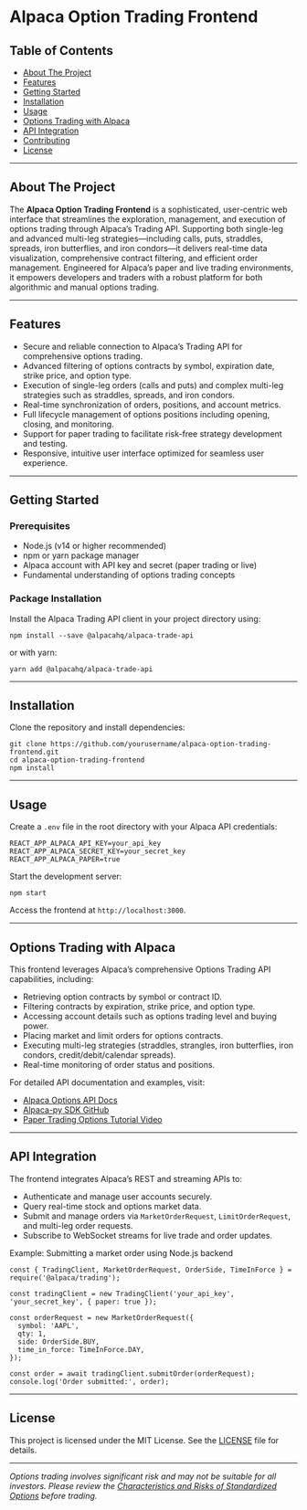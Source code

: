 # Alpaca Option Trading Frontend

## Table of Contents
- [About The Project](#about-the-project)
- [Features](#features)
- [Getting Started](#getting-started)
- [Installation](#installation)
- [Usage](#usage)
- [Options Trading with Alpaca](#options-trading-with-alpaca)
- [API Integration](#api-integration)
- [Contributing](#contributing)
- [License](#license)

---

## About The Project

The **Alpaca Option Trading Frontend** is a sophisticated, user-centric web interface that streamlines the exploration, management, and execution of options trading through Alpaca’s Trading API. Supporting both single-leg and advanced multi-leg strategies—including calls, puts, straddles, spreads, iron butterflies, and iron condors—it delivers real-time data visualization, comprehensive contract filtering, and efficient order management. Engineered for Alpaca’s paper and live trading environments, it empowers developers and traders with a robust platform for both algorithmic and manual options trading.

---

## Features

- Secure and reliable connection to Alpaca’s Trading API for comprehensive options trading.
- Advanced filtering of options contracts by symbol, expiration date, strike price, and option type.
- Execution of single-leg orders (calls and puts) and complex multi-leg strategies such as straddles, spreads, and iron condors.
- Real-time synchronization of orders, positions, and account metrics.
- Full lifecycle management of options positions including opening, closing, and monitoring.
- Support for paper trading to facilitate risk-free strategy development and testing.
- Responsive, intuitive user interface optimized for seamless user experience.

---

## Getting Started

### Prerequisites

- Node.js (v14 or higher recommended)
- npm or yarn package manager
- Alpaca account with API key and secret (paper trading or live)
- Fundamental understanding of options trading concepts

### Package Installation

Install the Alpaca Trading API client in your project directory using:

```
npm install --save @alpacahq/alpaca-trade-api
```

or with yarn:

```
yarn add @alpacahq/alpaca-trade-api
```

---

## Installation

Clone the repository and install dependencies:

```
git clone https://github.com/yourusername/alpaca-option-trading-frontend.git
cd alpaca-option-trading-frontend
npm install
```

---

## Usage

Create a `.env` file in the root directory with your Alpaca API credentials:

```
REACT_APP_ALPACA_API_KEY=your_api_key
REACT_APP_ALPACA_SECRET_KEY=your_secret_key
REACT_APP_ALPACA_PAPER=true
```

Start the development server:

```
npm start
```

Access the frontend at `http://localhost:3000`.

---

## Options Trading with Alpaca

This frontend leverages Alpaca’s comprehensive Options Trading API capabilities, including:

- Retrieving option contracts by symbol or contract ID.
- Filtering contracts by expiration, strike price, and option type.
- Accessing account details such as options trading level and buying power.
- Placing market and limit orders for options contracts.
- Executing multi-leg strategies (straddles, strangles, iron butterflies, iron condors, credit/debit/calendar spreads).
- Real-time monitoring of order status and positions.

For detailed API documentation and examples, visit:

- [Alpaca Options API Docs](https://alpaca.markets/docs/api-references/options-api/)
- [Alpaca-py SDK GitHub](https://github.com/alpacahq/alpaca-py)
- [Paper Trading Options Tutorial Video](https://www.youtube.com/watch?v=B0Z7oCmr5nM)

---

## API Integration

The frontend integrates Alpaca’s REST and streaming APIs to:

- Authenticate and manage user accounts securely.
- Query real-time stock and options market data.
- Submit and manage orders via `MarketOrderRequest`, `LimitOrderRequest`, and multi-leg order requests.
- Subscribe to WebSocket streams for live trade and order updates.

Example: Submitting a market order using Node.js backend

```
const { TradingClient, MarketOrderRequest, OrderSide, TimeInForce } = require('@alpaca/trading');

const tradingClient = new TradingClient('your_api_key', 'your_secret_key', { paper: true });

const orderRequest = new MarketOrderRequest({
  symbol: 'AAPL',
  qty: 1,
  side: OrderSide.BUY,
  time_in_force: TimeInForce.DAY,
});

const order = await tradingClient.submitOrder(orderRequest);
console.log('Order submitted:', order);
```

---

## License

This project is licensed under the MIT License. See the [LICENSE](LICENSE) file for details.

---

*Options trading involves significant risk and may not be suitable for all investors. Please review the [Characteristics and Risks of Standardized Options](https://www.theocc.com/company-information/publications/character-risks-booklet) before trading.*
